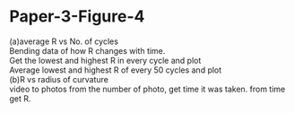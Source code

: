 # Paper-3-Figure-4
(a)average R vs No. of cycles  
Bending data of how R changes with time.  
Get the lowest and highest R in every cycle and plot  
Average lowest and highest R of every 50 cycles and plot  
(b)R vs radius of curvature  
video to photos
from the number of photo, get time it was taken. from time get R.
